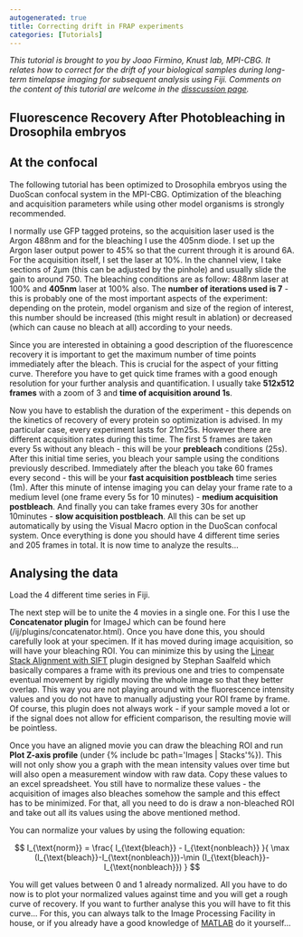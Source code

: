 ```yaml
---
autogenerated: true
title: Correcting drift in FRAP experiments
categories: [Tutorials]
---
```


<i>This tutorial is brought to you by Joao Firmino, Knust lab, MPI-CBG. It relates how to correct for the drift of your biological samples during long-term timelapse imaging for subsequent analysis using Fiji. Comments on the content of this tutorial are welcome in the [disscussion page](Talk_Correcting_drift_in_FRAP_experiments&action). </i>

## Fluorescence Recovery After Photobleaching in Drosophila embryos

## At the confocal

The following tutorial has been optimized to Drosophila embryos using the DuoScan confocal system in the MPI-CBG. Optimization of the bleaching and acquisition parameters while using other model organisms is strongly recommended.

I normally use GFP tagged proteins, so the acquisition laser used is the Argon 488nm and for the bleaching I use the 405nm diode. I set up the Argon laser output power to 45% so that the current through it is around 6A. For the acquisition itself, I set the laser at 10%. In the channel view, I take sections of 2μm (this can be adjusted by the pinhole) and usually slide the gain to around 750. The bleaching conditions are as follow: 488nm laser at 100% and **405nm** laser at 100% also. The **number of iterations used is 7** - this is probably one of the most important aspects of the experiment: depending on the protein, model organism and size of the region of interest, this number should be increased (this might result in ablation) or decreased (which can cause no bleach at all) according to your needs.

Since you are interested in obtaining a good description of the fluorescence recovery it is important to get the maximum number of time points immediately after the bleach. This is crucial for the aspect of your fitting curve. Therefore you have to get quick time frames with a good enough resolution for your further analysis and quantification. I usually take **512x512 frames** with a zoom of 3 and **time of acquisition around 1s**.

Now you have to establish the duration of the experiment - this depends on the kinetics of recovery of every protein so optimization is advised. In my particular case, every experiment lasts for 21m25s. However there are different acquisition rates during this time. The first 5 frames are taken every 5s without any bleach - this will be your **prebleach** conditions (25s). After this initial time series, you bleach your sample using the conditions previously described. Immediately after the bleach you take 60 frames every second - this will be your **fast acquisition postbleach** time series (1m). After this minute of intense imaging you can delay your frame rate to a medium level (one frame every 5s for 10 minutes) - **medium acquisition postbleach**. And finally you can take frames every 30s for another 10minutes - **slow acquisition postbleach**. All this can be set up automatically by using the Visual Macro option in the DuoScan confocal system. Once everything is done you should have 4 different time series and 205 frames in total. It is now time to analyze the results...

## Analysing the data

Load the 4 different time series in Fiji.

The next step will be to unite the 4 movies in a single one. For this I use the **Concatenator plugin** for ImageJ which can be found here (/ij/plugins/concatenator.html). Once you have done this, you should carefully look at your specimen. If it has moved during image acquisition, so will have your bleaching ROI. You can minimize this by using the [Linear Stack Alignment with SIFT](/plugins/linear-stack-alignment-with-sift) plugin designed by Stephan Saalfeld which basically compares a frame with its previous one and tries to compensate eventual movement by rigidly moving the whole image so that they better overlap. This way you are not playing around with the fluorescence intensity values and you do not have to manually adjusting your ROI frame by frame. Of course, this plugin does not always work - if your sample moved a lot or if the signal does not allow for efficient comparison, the resulting movie will be pointless.

Once you have an aligned movie you can draw the bleaching ROI and run **Plot Z-axis profile** (under {% include bc path='Images | Stacks'%}). This will not only show you a graph with the mean intensity values over time but will also open a measurement window with raw data. Copy these values to an excel spreadsheet. You still have to normalize these values - the acquisition of images also bleaches somehow the sample and this effect has to be minimized. For that, all you need to do is draw a non-bleached ROI and take out all its values using the above mentioned method.

You can normalize your values by using the following equation:

$$ I_{\text{norm}} = \frac{ I_{\text{bleach}} - I_{\text{nonbleach}} }{ \max (I_{\text{bleach}}-I_{\text{nonbleach}})-\min (I_{\text{bleach}}-I_{\text{nonbleach}}) } $$

You will get values between 0 and 1 already normalized. All you have to do now is to plot your normalized values against time and you will get a rough curve of recovery. If you want to further analyse this you will have to fit this curve... For this, you can always talk to the Image Processing Facility in house, or if you already have a good knowledge of [MATLAB](/scripting/matlab) do it yourself...


